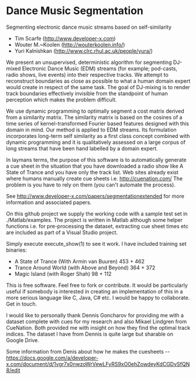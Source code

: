 Dance Music Segmentation
======================

Segmenting electronic dance music streams based on self-similarity

- Tim Scarfe (http://www.developer-x.com)
- Wouter M.~Koolen (http://wouterkoolen.info/)
- Yuri Kalnishkan (http://www.clrc.rhul.ac.uk/people/yura/)

We present an unsupervised, deterministic algorithm for segmenting DJ-mixed Electronic 
Dance Music (EDM) streams (for example; pod-casts, radio shows, live events) into their 
respective tracks. We attempt to reconstruct boundaries as close as possible to what a 
human domain expert would create in respect of the same task. The goal of DJ-mixing is 
to render track boundaries effectively invisible from the standpoint of human perception 
which makes the problem difficult.

We use dynamic programming to optimally segment a cost matrix derived from a similarity matrix. 
The similarity matrix is based on the cosines of a time series of kernel-transformed Fourier 
based features designed with this domain in mind. Our method is applied to EDM streams. 
Its formulation incorporates long-term self similarity as a first class concept combined 
with dynamic programming and it is qualitatively assessed on a large corpus of long streams 
that have been hand labelled by a domain expert.

In laymans terms, the purpose of this software is to automatically generate a cue sheet in
the situation that you have downloaded a radio show like A State of Trance and you have only
the track list. Web sites already exist where humans manually create cue sheets i.e. http://cuenation.com/
The problem is you have to rely on them (you can't automate the process). 

See http://www.developer-x.com/papers/segmentationextended for more information and associated papers.

On this github project we supply the working code with a sample test set in ./Matlab/examples.
The project is written in Matlab although some helper functions i.e. for pre-processing the dataset,
extracting cue sheet times etc are included as part of a Visual Studio project.

Simply execute execute_show(1) to see it work. I have included training set binaries:

- A State of Trance (With Armin van Buuren) 453 + 462
- Trance Around World (with Above and Beyond) 364 + 372
- Magic Island (with Roger Shah) 98 + 112

This is free software. Feel free to fork or contribute. It would be particularly useful if somebody 
is interested in creating an implementation of this in a more serious language like C, Java, C# etc. 
I would be happy to collaborate. Get in touch.

I would like to personally thank Dennis Goncharov for providing me with a dataset complete with cues
for my research and also Mikael Lindgren from CueNation. Both provided me with insight on how they
find the optimal track indices. The dataset I have from Dennis is quite large but sharable on Google Drive.

Some information from Denis about how he makes the cuesheets -- https://docs.google.com/a/developer-x.com/document/d/1vgr7x0nwzoWrVewLFyRS9xO0ehZowdeyKdCGDvSfQN8/edit
